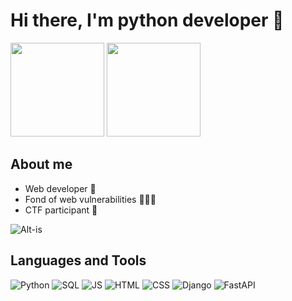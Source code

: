 # Hi there, I'm python developer 👋

<p> 
  <img height="150em" src="https://github-readme-stats.vercel.app/api?username=Flict-dev&show_icons=true&hide_border=true&include_all_commits=true&theme=tokyonight" />
  <img height="150em" src="https://github-readme-stats.vercel.app/api/top-langs/?username=Flict-dev&show_icons=true&hide_border=true&layout=compact&langs_count=8&theme=tokyonight"/> 
</p>

## About me
  - Web developer 🚀
  - Fond of web vulnerabilities 🕵🏻‍♂️
  - CTF participant 🚩

![Alt-is](https://thumbs.gfycat.com/RepentantIcyKinglet-size_restricted.gif)

## Languages and Tools
![Python](https://img.shields.io/badge/-Python-70a5fd)
![SQL](https://img.shields.io/badge/-SQL-70a5fd)
![JS](https://img.shields.io/badge/-JS-70a5fd)
![HTML](https://img.shields.io/badge/-HTML-70a5fd)
![CSS](https://img.shields.io/badge/-CSS-70a5fd)
![Django](https://img.shields.io/badge/-Django-70a5fd)
![FastAPI](https://img.shields.io/badge/-FastAPI-70a5fd)
